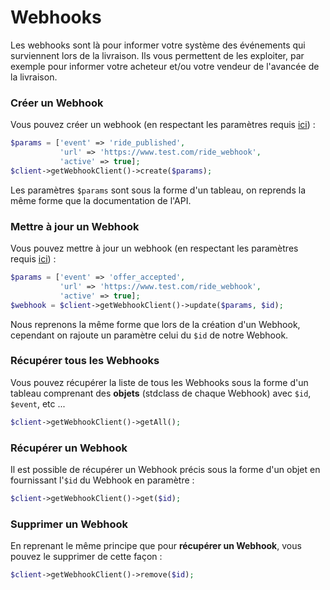 # Webhooks

Les webhooks sont là pour informer votre système des événements qui surviennent lors de la livraison. Ils vous permettent de les exploiter, par exemple pour informer votre acheteur et/ou votre vendeur de l'avancée de la livraison.

### Créer un Webhook

Vous pouvez créer un webhook (en respectant les paramètres requis [ici](https://doc.cocolis.fr/docs/cocolis-api/docs/apidoc/schema_swagger_json.json/paths/~1applications~1webhooks/post)) :

```php
$params = ['event' => 'ride_published', 
           'url' => 'https://www.test.com/ride_webhook', 
           'active' => true];
$client->getWebhookClient()->create($params);
```

Les paramètres `$params` sont sous la forme d'un tableau, on reprends la même forme que la documentation de l'API.

### Mettre à jour un Webhook

Vous pouvez mettre à jour un webhook (en respectant les paramètres requis [ici](https://doc.cocolis.fr/docs/cocolis-api/docs/apidoc/schema_swagger_json.json/paths/~1applications~1webhooks~1%7Bid%7D/put)) :

```php
$params = ['event' => 'offer_accepted', 
           'url' => 'https://www.test.com/ride_webhook', 
           'active' => true];
$webhook = $client->getWebhookClient()->update($params, $id);
```

Nous reprenons la même forme que lors de la création d'un Webhook, cependant on rajoute un paramètre celui du `$id` de notre Webhook.

### Récupérer tous les Webhooks

Vous pouvez récupérer la liste de tous les Webhooks sous la forme d'un tableau comprenant des **objets** (stdclass de chaque Webhook) avec `$id`, `$event`, etc ...

```php
$client->getWebhookClient()->getAll();
```

### Récupérer un Webhook

Il est possible de récupérer un Webhook précis sous la forme d'un objet en fournissant l'`$id` du Webhook en paramètre :

```php
$client->getWebhookClient()->get($id);
```

### Supprimer un Webhook

En reprenant le même principe que pour **récupérer un Webhook**, vous pouvez le supprimer de cette façon :

```php
$client->getWebhookClient()->remove($id);
```